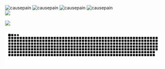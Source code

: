 ### 

<div style="display: inline_block"><br> 
     <img aling="center" alt="causepain" height="30" width"40" src="https://cdn.jsdelivr.net/gh/devicons/devicon/icons/javascript/javascript-original.svg" />
     <img aling="center" alt="causepain" height="30" width"40" src="https://cdn.jsdelivr.net/gh/devicons/devicon/icons/python/python-original.svg" />
     <img aling="center" alt="causepain" height="30" width"40" src="https://cdn.jsdelivr.net/gh/devicons/devicon/icons/vscode/vscode-original.svg" />
     <img aling="center" alt="causepain" height="30" width"40" src="https://cdn.jsdelivr.net/gh/devicons/devicon/icons/nodejs/nodejs-original.svg" />                     
</div>                                                                           

<div>
     <a href="https://instagram.com/cuei1337" target="_blank"><img src="https://img.shields.io/badge/Instagram-E4405F?style=for-the-badge&logo=instagram&logoColor=white">
          
   <a href="https://twitter.com/luxandoedevendo" target="_blank"><img src="https://img.shields.io/badge/Twitter-1DA1F2?style=for-the-badge&logo=twitter&logoColor=white">
  
   ![Snake animation](https://github.com/Cuei1337/Cuei1337/blob/output/github-contribution-grid-snake.svg)
                                                             
<div>



